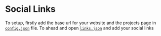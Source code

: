 # Social Links

To setup, firstly add the base url for your website and the projects page in [`config.json`](https://github.com/Kira272921/social-links/blob/main/config.json) file. To ahead and open [`links.json`](https://github.com/Kira272921/social-links/blob/main/links.json) and add your social links

